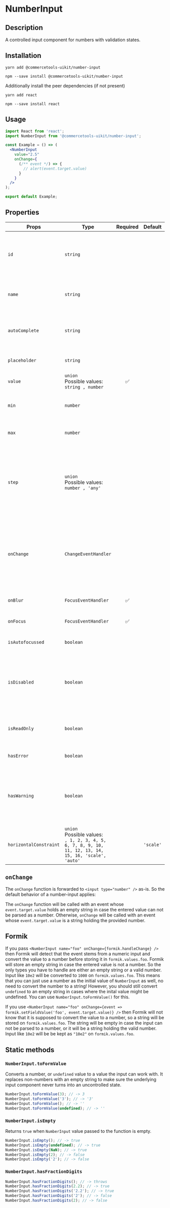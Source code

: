 <!-- THIS IS AN AUTOGENERATED FILE. DO NOT EDIT THIS FILE DIRECTLY. -->
<!-- This file is created by the `yarn generate-readme` script. -->

# NumberInput

## Description

A controlled input component for numbers with validation states.

## Installation

```
yarn add @commercetools-uikit/number-input
```

```
npm --save install @commercetools-uikit/number-input
```

Additionally install the peer dependencies (if not present)

```
yarn add react
```

```
npm --save install react
```

## Usage

```jsx
import React from 'react';
import NumberInput from '@commercetools-uikit/number-input';

const Example = () => (
  <NumberInput
    value="2.5"
    onChange={
      (/** event */) => {
        // alert(event.target.value)
      }
    }
  />
);

export default Example;
```

## Properties

| Props                  | Type                                                                                                        | Required | Default   | Description                                                                                                                                     |
| ---------------------- | ----------------------------------------------------------------------------------------------------------- | :------: | --------- | ----------------------------------------------------------------------------------------------------------------------------------------------- |
| `id`                   | `string`                                                                                                    |          |           | Used as HTML id property. An id is auto-generated when it is not specified.                                                                     |
| `name`                 | `string`                                                                                                    |          |           | Used as HTML name of the input component. property                                                                                              |
| `autoComplete`         | `string`                                                                                                    |          |           | Used as HTML `autocomplete` of the input component. property                                                                                    |
| `placeholder`          | `string`                                                                                                    |          |           | Placeholder text for the input                                                                                                                  |
| `value`                | `union`<br/>Possible values:<br/>`string , number`                                                          |    ✅    |           | Value of the input component.                                                                                                                   |
| `min`                  | `number`                                                                                                    |          |           | Value is used as `min` property on input field                                                                                                  |
| `max`                  | `number`                                                                                                    |          |           | Value is used as `max` property on input field                                                                                                  |
| `step`                 | `union`<br/>Possible values:<br/>`number , 'any'`                                                           |          |           | Value is used as `step` property on input field&#xA;<br />&#xA;Use the value `any` for inputs which accept an unpredictable amount of decimals. |
| `onChange`             | `ChangeEventHandler`                                                                                        |          |           | Called with an event containing the new value. Required when input is not read only. Parent should pass it back as value.                       |
| `onBlur`               | `FocusEventHandler`                                                                                         |    ✅    |           | Called when input is blurred                                                                                                                    |
| `onFocus`              | `FocusEventHandler`                                                                                         |    ✅    |           | Called when input is focused                                                                                                                    |
| `isAutofocussed`       | `boolean`                                                                                                   |          |           | Focus the input on initial render                                                                                                               |
| `isDisabled`           | `boolean`                                                                                                   |          |           | Indicates that the input cannot be modified (e.g not authorized, or changes currently saving).                                                  |
| `isReadOnly`           | `boolean`                                                                                                   |          |           | Indicates that the field is displaying read-only content                                                                                        |
| `hasError`             | `boolean`                                                                                                   |          |           | Indicates that input has errors                                                                                                                 |
| `hasWarning`           | `boolean`                                                                                                   |          |           | Control to indicate on the input if there are selected values that are potentially invalid                                                      |
| `horizontalConstraint` | `union`<br/>Possible values:<br/>`, 1, 2, 3, 4, 5, 6, 7, 8, 9, 10, 11, 12, 13, 14, 15, 16, 'scale', 'auto'` |          | `'scale'` | Horizontal size limit of the input fields.                                                                                                      |

## `onChange`

The `onChange` function is forwarded to `<input type="number" />` as-is. So the default behavior of a number-input applies:

The `onChange` function will be called with an event whose `event.target.value` holds an empty string in case the entered value can not be parsed as a number. Otherwise, `onChange` will be called with an event whose `event.target.value` is a string holding the provided number.

## Formik

If you pass `<NumberInput name="foo" onChange={formik.handleChange} />` then Formik will detect that the event stems from a numeric input and convert the value to a number before storing it in `formik.values.foo`. Formik will store an empty string in case the entered value is not a number. So the only types you have to handle are either an empty string or a valid number. Input like `10e2` will be converted to `1000` on `formik.values.foo`. This means that you can just use a number as the initial value of `NumberInput` as well, no need to convert the number to a string! However, you should still convert `undefined` to an empty string in cases where the inital value might be undefined. You can use `NumberInput.toFormValue()` for this.

If you use `<NumberInput name="foo" onChange={event => formik.setFieldValue('foo', event.target.value)} />` then Formik will not know that it is supposed to convert the value to a number, so a string will be stored on `formik.values.foo`. The string will be empty in case the input can not be parsed to a number, or it will be a string holding the valid number. Input like `10e2` will be be kept as `"10e2"` on `formik.values.foo`.

## Static methods

### `NumberInput.toFormValue`

Converts a number, or `undefined` value to a value the input can work with. It replaces non-numbers with an empty string to make sure the underlying input component never turns into an uncontrolled state.

```js
NumberInput.toFormValue(3); // -> 3
NumberInput.toFormValue('3'); // -> '3'
NumberInput.toFormValue(); // -> ''
NumberInput.toFormValue(undefined); // -> ''
```

### `NumberInput.isEmpty`

Returns `true` when `NumberInput` value passed to the function is empty.

```js
NumberInput.isEmpty(); // -> true
NumberInput.isEmpty(undefined); // -> true
NumberInput.isEmpty(NaN); // -> true
NumberInput.isEmpty(2); // -> false
NumberInput.isEmpty('2'); // -> false
```

### `NumberInput.hasFractionDigits`

```js
NumberInput.hasFractionDigits(); // -> throws
NumberInput.hasFractionDigits(2.2); // -> true
NumberInput.hasFractionDigits('2.2'); // -> true
NumberInput.hasFractionDigits('2'); // -> false
NumberInput.hasFractionDigits(2); // -> false
```
